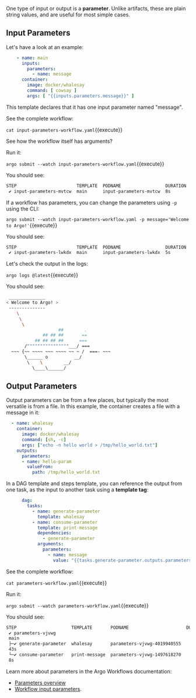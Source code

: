 One type of input or output is a **parameter**. Unlike artifacts, these are plain string values, and are useful for most
simple cases.

## Input Parameters

Let's have a look at an example:

```yaml
    - name: main
      inputs:
        parameters:
          - name: message
      container:
        image: docker/whalesay
        command: [ cowsay ]
        args: [ "{{inputs.parameters.message}}" ]
```

This template declares that it has one input parameter named "message".

See the complete workflow:

`cat input-parameters-workflow.yaml`{{execute}}

See how the workflow itself has arguments?

Run it:

`argo submit --watch input-parameters-workflow.yaml`{{execute}}

You should see:

```bash
STEP                       TEMPLATE  PODNAME                 DURATION  MESSAGE
 ✔ input-parameters-mvtcw  main      input-parameters-mvtcw  8s
```

If a workflow has parameters, you can change the parameters using `-p` using the CLI:

`argo submit --watch input-parameters-workflow.yaml -p message='Welcome to Argo!'`{{execute}}

You should see:

```bash
STEP                       TEMPLATE  PODNAME                 DURATION  MESSAGE
 ✔ input-parameters-lwkdx  main      input-parameters-lwkdx  5s
```

Let's check the output in the logs:

`argo logs @latest`{{execute}}

You should see:

```bash
 ______________
< Welcome to Argo! >
 --------------
    \
     \
      \
                    ##        .
              ## ## ##       ==
           ## ## ## ##      ===
       /""""""""""""""""___/ ===
  ~~~ {~~ ~~~~ ~~~ ~~~~ ~~ ~ /  ===- ~~~
       \______ o          __/
        \    \        __/
          \____\______/
```

## Output Parameters

Output parameters can be from a few places, but typically the most versatile is from a file. In this example, the
container creates a file with a message in it:

```yaml
  - name: whalesay
    container:
      image: docker/whalesay
      command: [sh, -c]
      args: ["echo -n hello world > /tmp/hello_world.txt"]
    outputs:
      parameters:
      - name: hello-param
        valueFrom:
          path: /tmp/hello_world.txt
```

In a DAG template and steps template, you can reference the output from one task, as the input to another
task using a **template tag**:

```yaml
      dag:
        tasks:
          - name: generate-parameter
            template: whalesay
          - name: consume-parameter
            template: print-message
            dependencies:
              - generate-parameter
            arguments:
              parameters:
                - name: message
                  value: "{{tasks.generate-parameter.outputs.parameters.hello-param}}"
```

See the complete workflow:

`cat parameters-workflow.yaml`{{execute}}

Run it:

`argo submit --watch parameters-workflow.yaml`{{execute}}

You should see:

```bash
STEP                     TEMPLATE       PODNAME                      DURATION  MESSAGE
 ✔ parameters-vjvwg
 main
 ├─✔ generate-parameter  whalesay       parameters-vjvwg-4019940555
 43s
 └─✔ consume-parameter   print-message  parameters-vjvwg-1497618270
 8s
```

Learn more about parameters in the Argo Workflows documentation:
- [Parameters overview](https://argoproj.github.io/argo-workflows/walk-through/parameters/)
- [Workflow input parameters](https://argoproj.github.io/argo-workflows/workflow-inputs/).
